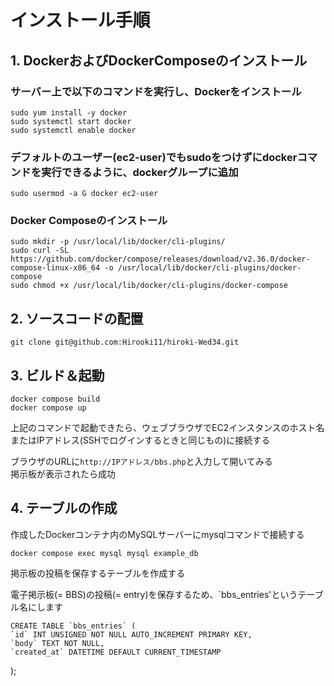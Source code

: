 # インストール手順

## 1. DockerおよびDockerComposeのインストール

### サーバー上で以下のコマンドを実行し、Dockerをインストール

    sudo yum install -y docker  
    sudo systemctl start docker  
    sudo systemctl enable docker  
 
### デフォルトのユーザー(ec2-user)でもsudoをつけずにdockerコマンドを実行できるように、dockerグループに追加

    sudo usermod -a G docker ec2-user   

### Docker Composeのインストール

    sudo mkdir -p /usr/local/lib/docker/cli-plugins/  
    sudo curl -SL https://github.com/docker/compose/releases/download/v2.36.0/docker-compose-linux-x86_64 -o /usr/local/lib/docker/cli-plugins/docker-compose  
    sudo chmod +x /usr/local/lib/docker/cli-plugins/docker-compose  

## 2. ソースコードの配置

    git clone git@github.com:Hirooki11/hiroki-Wed34.git

## 3. ビルド＆起動

    docker compose build  
    docker compose up  

上記のコマンドで起動できたら、ウェブブラウザでEC2インスタンスのホスト名またはIPアドレス(SSHでログインするときと同じもの)に接続する  

ブラウザのURLに`http://IPアドレス/bbs.php`と入力して開いてみる  
掲示板が表示されたら成功

## 4. テーブルの作成

作成したDockerコンテナ内のMySQLサーバーにmysqlコマンドで接続する

    docker compose exec mysql mysql example_db

掲示板の投稿を保存するテーブルを作成する  

電子掲示板(= BBS)の投稿(= entry)を保存するため、`bbs_entries'というテーブル名にします

    CREATE TABLE `bbs_entries` (
    `id` INT UNSIGNED NOT NULL AUTO_INCREMENT PRIMARY KEY,
    `body` TEXT NOT NULL,
    `created_at` DATETIME DEFAULT CURRENT_TIMESTAMP
); 
